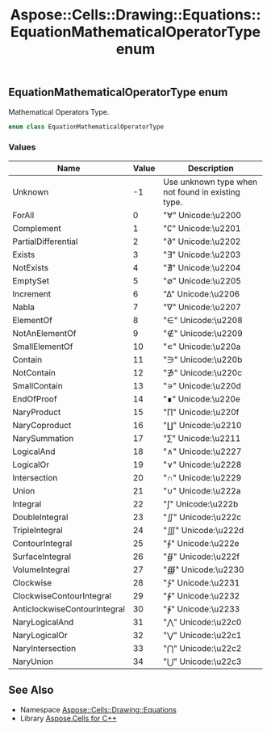 ﻿---
title: Aspose::Cells::Drawing::Equations::EquationMathematicalOperatorType enum
linktitle: EquationMathematicalOperatorType
second_title: Aspose.Cells for C++ API Reference
description: 'Aspose::Cells::Drawing::Equations::EquationMathematicalOperatorType enum. Mathematical Operators Type in C++.'
type: docs
weight: 2500
url: /cpp/aspose.cells.drawing.equations/equationmathematicaloperatortype/
---
## EquationMathematicalOperatorType enum


Mathematical Operators Type.

```cpp
enum class EquationMathematicalOperatorType
```

### Values

| Name | Value | Description |
| --- | --- | --- |
| Unknown | -1 | Use unknown type when not found in existing type. |
| ForAll | 0 | "∀" Unicode:\u2200 |
| Complement | 1 | "∁" Unicode:\u2201 |
| PartialDifferential | 2 | "∂" Unicode:\u2202 |
| Exists | 3 | "∃" Unicode:\u2203 |
| NotExists | 4 | "∄" Unicode:\u2204 |
| EmptySet | 5 | "∅" Unicode:\u2205 |
| Increment | 6 | "∆" Unicode:\u2206 |
| Nabla | 7 | "∇" Unicode:\u2207 |
| ElementOf | 8 | "∈" Unicode:\u2208 |
| NotAnElementOf | 9 | "∉" Unicode:\u2209 |
| SmallElementOf | 10 | "∊" Unicode:\u220a |
| Contain | 11 | "∋" Unicode:\u220b |
| NotContain | 12 | "∌" Unicode:\u220c |
| SmallContain | 13 | "∍" Unicode:\u220d |
| EndOfProof | 14 | "∎" Unicode:\u220e |
| NaryProduct | 15 | "∏" Unicode:\u220f |
| NaryCoproduct | 16 | "∐" Unicode:\u2210 |
| NarySummation | 17 | "∑" Unicode:\u2211 |
| LogicalAnd | 18 | "∧" Unicode:\u2227 |
| LogicalOr | 19 | "∨" Unicode:\u2228 |
| Intersection | 20 | "∩" Unicode:\u2229 |
| Union | 21 | "∪" Unicode:\u222a |
| Integral | 22 | "∫" Unicode:\u222b |
| DoubleIntegral | 23 | "∬" Unicode:\u222c |
| TripleIntegral | 24 | "∭" Unicode:\u222d |
| ContourIntegral | 25 | "∮" Unicode:\u222e |
| SurfaceIntegral | 26 | "∯" Unicode:\u222f |
| VolumeIntegral | 27 | "∰" Unicode:\u2230 |
| Clockwise | 28 | "∱" Unicode:\u2231 |
| ClockwiseContourIntegral | 29 | "∲" Unicode:\u2232 |
| AnticlockwiseContourIntegral | 30 | "∳" Unicode:\u2233 |
| NaryLogicalAnd | 31 | "⋀" Unicode:\u22c0 |
| NaryLogicalOr | 32 | "⋁" Unicode:\u22c1 |
| NaryIntersection | 33 | "⋂" Unicode:\u22c2 |
| NaryUnion | 34 | "⋃" Unicode:\u22c3 |

## See Also

* Namespace [Aspose::Cells::Drawing::Equations](../)
* Library [Aspose.Cells for C++](../../)
